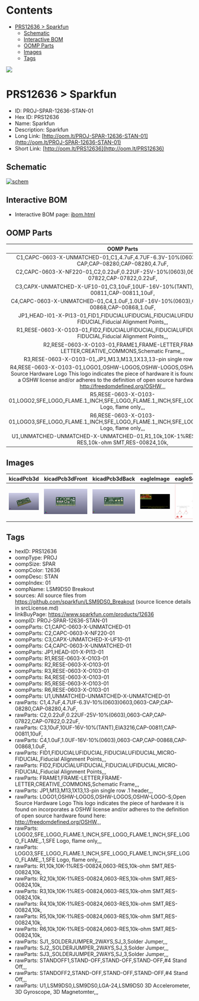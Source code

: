 



Contents
========

* [PRS12636 > Sparkfun](#prs12636--sparkfun)
	* [Schematic](#schematic)
	* [Interactive BOM](#interactive-bom)
	* [OOMP Parts](#oomp-parts)
	* [Images](#images)
	* [Tags](#tags)
  
![][im]
# PRS12636 > Sparkfun

- ID: PROJ-SPAR-12636-STAN-01
- Hex ID: PRS12636
- Name: Sparkfun
- Description: Sparkfun
- Long Link: [http://oom.lt/PROJ-SPAR-12636-STAN-01](http://oom.lt/PROJ-SPAR-12636-STAN-01)
- Short Link: [http://oom.lt/PRS12636](http://oom.lt/PRS12636)

## Schematic
  
[![schem](eagleSchemImage.png)](eagleSchemImage.png)
## Interactive BOM

- Interactive BOM page: [ibom.html](https://htmlpreview.github.io/?https://github.com/oomlout/oomlout_OOMP_projects/blob/main/PROJ-SPAR-12636-STAN-01/kicad/bom/ibom.html)

## OOMP Parts
  

|OOMP Parts|
| :---: |
|C1,CAPC-0603-X-UNMATCHED-01,C1,4.7uF,4.7UF-6.3V-10%(0603)0603,0603-CAP,CAP-08280,CAP-08280,4.7uF,|
|C2,CAPC-0603-X-NF220-01,C2,0.22uF,0.22UF-25V-10%(0603),0603-CAP,CAP-07822,CAP-07822,0.22uF,|
|C3,CAPX-UNMATCHED-X-UF10-01,C3,10uF,10UF-16V-10%(TANT),EIA3216,CAP-00811,CAP-00811,10uF,|
|C4,CAPC-0603-X-UNMATCHED-01,C4,1.0uF,1.0UF-16V-10%(0603),0603-CAP,CAP-00868,CAP-00868,1.0uF,|
|JP1,HEAD-I01-X-PI13-01,FID1,FIDUCIALUFIDUCIAL,FIDUCIALUFIDUCIAL,MICRO-FIDUCIAL,Fiducial Alignment Points,,,|
|R1,RESE-0603-X-O103-01,FID2,FIDUCIALUFIDUCIAL,FIDUCIALUFIDUCIAL,MICRO-FIDUCIAL,Fiducial Alignment Points,,,|
|R2,RESE-0603-X-O103-01,FRAME1,FRAME-LETTER,FRAME-LETTER,CREATIVE_COMMONS,Schematic Frame,,,|
|R3,RESE-0603-X-O103-01,JP1,M13,M13,1X13,13-pin single row .1 header,,,|
|R4,RESE-0603-X-O103-01,LOGO1,OSHW-LOGOS,OSHW-LOGOS,OSHW-LOGO-S,Open Source Hardware Logo This logo indicates the piece of hardware it is found on incorporates a OSHW license and/or adheres to the definition of open source hardware found here: http://freedomdefined.org/OSHW,,,|
|R5,RESE-0603-X-O103-01,LOGO2,SFE_LOGO_FLAME.1_INCH,SFE_LOGO_FLAME.1_INCH,SFE_LOGO_FLAME_.1,SFE Logo, flame only,,,|
|R6,RESE-0603-X-O103-01,LOGO3,SFE_LOGO_FLAME.1_INCH,SFE_LOGO_FLAME.1_INCH,SFE_LOGO_FLAME_.1,SFE Logo, flame only,,,|
|U1,UNMATCHED-UNMATCHED-X-UNMATCHED-01,R1,10k,10K-1%RES-00824,0603-RES,10k-ohm SMT,RES-00824,10k,|

## Images
  
  

|kicadPcb3d|kicadPcb3dFront|kicadPcb3dBack|eagleImage|eagleSchemImage|
| :---: | :---: | :---: | :---: | :---: |
|[![kicadPcb3d](kicadPcb3d_140.png)](kicadPcb3d.png)|[![kicadPcb3dFront](kicadPcb3dFront_140.png)](kicadPcb3dFront.png)|[![kicadPcb3dBack](kicadPcb3dBack_140.png)](kicadPcb3dBack.png)|[![eagleImage](eagleImage_140.png)](eagleImage.png)|[![eagleSchemImage](eagleSchemImage_140.png)](eagleSchemImage.png)|

## Tags

- hexID: PRS12636
- oompType: PROJ
- oompSize: SPAR
- oompColor: 12636
- oompDesc: STAN
- oompIndex: 01
- oompName: LSM9DS0 Breakout
- sources: All source files from https://github.com/sparkfun/LSM9DS0_Breakout (source licence details in srcLicense.md)
- linkBuyPage: https://www.sparkfun.com/products/12636
- oompID: PROJ-SPAR-12636-STAN-01
- oompParts: C1,CAPC-0603-X-UNMATCHED-01
- oompParts: C2,CAPC-0603-X-NF220-01
- oompParts: C3,CAPX-UNMATCHED-X-UF10-01
- oompParts: C4,CAPC-0603-X-UNMATCHED-01
- oompParts: JP1,HEAD-I01-X-PI13-01
- oompParts: R1,RESE-0603-X-O103-01
- oompParts: R2,RESE-0603-X-O103-01
- oompParts: R3,RESE-0603-X-O103-01
- oompParts: R4,RESE-0603-X-O103-01
- oompParts: R5,RESE-0603-X-O103-01
- oompParts: R6,RESE-0603-X-O103-01
- oompParts: U1,UNMATCHED-UNMATCHED-X-UNMATCHED-01
- rawParts: C1,4.7uF,4.7UF-6.3V-10%(0603)0603,0603-CAP,CAP-08280,CAP-08280,4.7uF,
- rawParts: C2,0.22uF,0.22UF-25V-10%(0603),0603-CAP,CAP-07822,CAP-07822,0.22uF,
- rawParts: C3,10uF,10UF-16V-10%(TANT),EIA3216,CAP-00811,CAP-00811,10uF,
- rawParts: C4,1.0uF,1.0UF-16V-10%(0603),0603-CAP,CAP-00868,CAP-00868,1.0uF,
- rawParts: FID1,FIDUCIALUFIDUCIAL,FIDUCIALUFIDUCIAL,MICRO-FIDUCIAL,Fiducial Alignment Points,,,
- rawParts: FID2,FIDUCIALUFIDUCIAL,FIDUCIALUFIDUCIAL,MICRO-FIDUCIAL,Fiducial Alignment Points,,,
- rawParts: FRAME1,FRAME-LETTER,FRAME-LETTER,CREATIVE_COMMONS,Schematic Frame,,,
- rawParts: JP1,M13,M13,1X13,13-pin single row .1 header,,,
- rawParts: LOGO1,OSHW-LOGOS,OSHW-LOGOS,OSHW-LOGO-S,Open Source Hardware Logo This logo indicates the piece of hardware it is found on incorporates a OSHW license and/or adheres to the definition of open source hardware found here: http://freedomdefined.org/OSHW,,,
- rawParts: LOGO2,SFE_LOGO_FLAME.1_INCH,SFE_LOGO_FLAME.1_INCH,SFE_LOGO_FLAME_.1,SFE Logo, flame only,,,
- rawParts: LOGO3,SFE_LOGO_FLAME.1_INCH,SFE_LOGO_FLAME.1_INCH,SFE_LOGO_FLAME_.1,SFE Logo, flame only,,,
- rawParts: R1,10k,10K-1%RES-00824,0603-RES,10k-ohm SMT,RES-00824,10k,
- rawParts: R2,10k,10K-1%RES-00824,0603-RES,10k-ohm SMT,RES-00824,10k,
- rawParts: R3,10k,10K-1%RES-00824,0603-RES,10k-ohm SMT,RES-00824,10k,
- rawParts: R4,10k,10K-1%RES-00824,0603-RES,10k-ohm SMT,RES-00824,10k,
- rawParts: R5,10k,10K-1%RES-00824,0603-RES,10k-ohm SMT,RES-00824,10k,
- rawParts: R6,10k,10K-1%RES-00824,0603-RES,10k-ohm SMT,RES-00824,10k,
- rawParts: SJ1,,SOLDERJUMPER_2WAYS,SJ_3,Solder Jumper,,,
- rawParts: SJ2,,SOLDERJUMPER_2WAYS,SJ_3,Solder Jumper,,,
- rawParts: SJ3,,SOLDERJUMPER_2WAYS,SJ_3,Solder Jumper,,,
- rawParts: STANDOFF1,STAND-OFF,STAND-OFF,STAND-OFF,#4 Stand Off,,,
- rawParts: STANDOFF2,STAND-OFF,STAND-OFF,STAND-OFF,#4 Stand Off,,,
- rawParts: U1,LSM9DS0,LSM9DS0,LGA-24,LSM9DS0 3D Accelerometer, 3D Gyroscope, 3D Magnetomter,,,



[im]: kicadPcb3d_450.png
